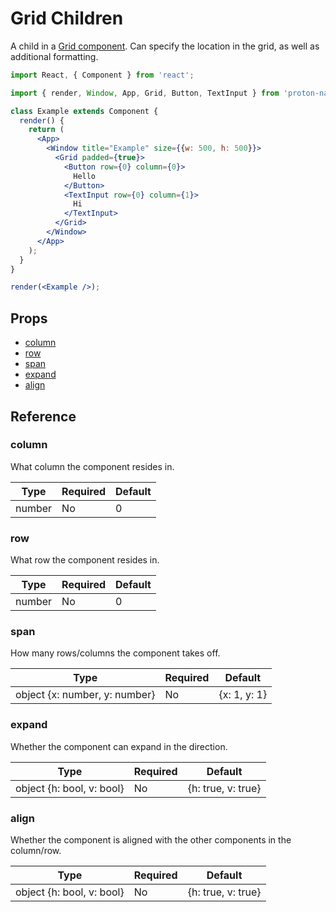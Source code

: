 # Grid Children

A child in a [Grid component](grid.md). Can specify the location in the grid, as well as additional formatting.

```jsx
import React, { Component } from 'react';

import { render, Window, App, Grid, Button, TextInput } from 'proton-native';

class Example extends Component {
  render() {
    return (
      <App>
        <Window title="Example" size={{w: 500, h: 500}}>
          <Grid padded={true}>
            <Button row={0} column={0}>
              Hello
            </Button>
            <TextInput row={0} column={1}>
              Hi
            </TextInput>
          </Grid>
        </Window>
      </App>
    );
  }
}

render(<Example />);
```

## Props

- [column](#column)
- [row](#row)
- [span](#span)
- [expand](#expand)
- [align](#align)

## Reference

### column

What column the component resides in.

| **Type** | **Required** | **Default** |
| --- | --- | --- |
| number | No | 0 |

### row

What row the component resides in.

| **Type** | **Required** | **Default** |
| --- | --- | --- |
| number | No | 0 |

### span

How many rows/columns the component takes off.

| **Type** | **Required** | **Default** |
| --- | --- | --- |
| object {x: number, y: number} | No | {x: 1, y: 1} |

### expand

Whether the component can expand in the direction.

| **Type** | **Required** | **Default** |
| --- | --- | --- |
| object {h: bool, v: bool} | No | {h: true, v: true} |

### align

Whether the component is aligned with the other components in the column/row.

| **Type** | **Required** | **Default** |
| --- | --- | --- |
| object {h: bool, v: bool} | No | {h: true, v: true} |